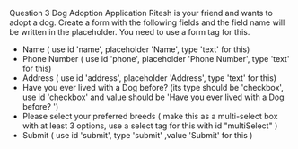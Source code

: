 Question 3
Dog Adoption Application
Ritesh is your friend and wants to adopt a dog. Create a form with the following fields and the field name will be written in the placeholder. You need to use a form tag for this.

- Name ( use id 'name', placeholder 'Name', type 'text' for this)
- Phone Number ( use id 'phone', placeholder 'Phone Number', type 'text' for this)
- Address ( use id 'address', placeholder 'Address', type 'text' for this)
- Have you ever lived with a Dog before? (its type should be 'checkbox', use id 'checkbox' and value should be 'Have you ever lived with a Dog before? ')
- Please select your preferred breeds ( make this as a multi-select box with at least 3 options, use a select tag for this with id "multiSelect" )
- Submit ( use id 'submit', type 'submit' ,value 'Submit' for this )
